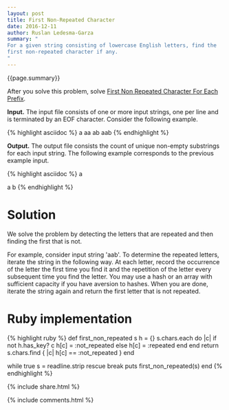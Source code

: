 ```yaml
---
layout: post
title: First Non-Repeated Character
date: 2016-12-11
author: Ruslan Ledesma-Garza
summary: "
For a given string consisting of lowercase English letters, find the
first non-repeated character if any.
"
---
```


{{page.summary}}

After you solve this problem, solve [First Non Repeated Character For
Each Prefix](/2016/12/11/first-non-repeated-character-prefixes.html).

**Input.**
The input file consists of one or more input strings, one per line and
is terminated by an EOF character. Consider the following example.

{% highlight asciidoc %}
a
aa
ab
aab
{% endhighlight %}

**Output.**
The output file consists the count of unique non-empty substrings for
each input string. The following example corresponds to the previous
example input.

{% highlight asciidoc %}
a

a
b
{% endhighlight %}

# Solution

We solve the problem by detecting the letters that are repeated and
then finding the first that is not.

For example, consider input string 'aab'.
To determine the repeated letters, iterate the string in the following
way. At each letter, record the occurrence of the letter the first
time you find it and the repetition of the letter every subsequent
time you find the letter.
You may use a hash or an array with sufficient capacity if you have
aversion to hashes.
When you are done, iterate the string again and return the first
letter that is not repeated.

# Ruby implementation

{% highlight ruby %}
def first_non_repeated s
  h = {}
  s.chars.each do |c|
    if not h.has_key? c
      h[c] = :not_repeated
    else
      h[c] = :repeated
    end
  end
  return s.chars.find { |c| h[c] == :not_repeated }
end

while true
  s = readline.strip rescue break
  puts first_non_repeated(s)
end
{% endhighlight %}



{% include share.html %}

{% include comments.html %}
